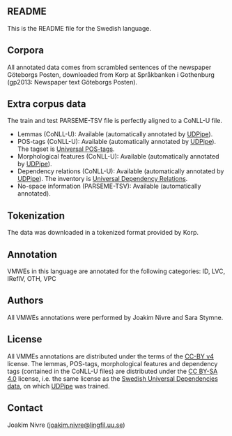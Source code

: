 README
------
This is the README file for the Swedish language.


Corpora
-------
All annotated data comes from scrambled sentences of the newspaper
Göteborgs Posten, downloaded from Korp at Språkbanken i Gothenburg
(gp2013: Newspaper text Göteborgs Posten).


Extra corpus data
-----------------
The train and test PARSEME-TSV file is perfectly aligned to a CoNLL-U file.

* Lemmas (CoNLL-U): Available (automatically annotated by [UDPipe](https://ufal.mff.cuni.cz/udpipe)).
* POS-tags (CoNLL-U): Available (automatically annotated by [UDPipe](https://ufal.mff.cuni.cz/udpipe)). The tagset is [Universal POS-tags](http://universaldependencies.org/u/pos).
* Morphological features (CoNLL-U): Available (automatically annotated by [UDPipe](https://ufal.mff.cuni.cz/udpipe)).
* Dependency relations (CoNLL-U): Available (automatically annotated by [UDPipe](https://ufal.mff.cuni.cz/udpipe)). The inventory is [Universal Dependency Relations](http://universaldependencies.org/u/dep).
* No-space information (PARSEME-TSV): Available (automatically annotated).


Tokenization
------------
The data was downloaded in a tokenized format provided by Korp.


Annotation
----------
VMWEs in this language are annotated for the following categories: ID, LVC, IReflV, OTH, VPC

Authors
----------
All VMWEs annotations were performed by Joakim Nivre and Sara Stymne.

License
----------
All VMMEs annotations are distributed under the terms of the [CC-BY v4](https://creativecommons.org/licenses/by/4.0/) license.
The lemmas, POS-tags, morphological features and dependency tags (contained in the CoNLL-U files) are distributed under the [CC BY-SA 4.0](https://creativecommons.org/licenses/by-sa/4.0/) license, i.e. the same license as the [Swedish Universal Dependencies data](http://universaldependencies.org/#sv), on which [UDPipe](https://ufal.mff.cuni.cz/udpipe) was trained.

Contact
----------
Joakim Nivre (joakim.nivre@lingfil.uu.se)


